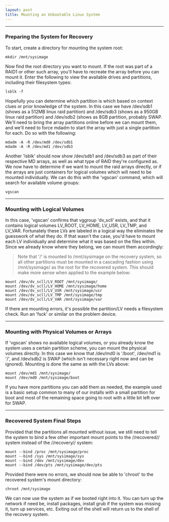 ```yaml
---
layout: post
title: Mounting an Unbootable Linux System
---
```



----

### Preparing the System for Recovery

To start, create a directory for mounting the system root:

```shell
mkdir /mnt/sysimage
```

Now find the root directory you want to mount. If the root was part of a RAID1 or other such array, you'll have to recreate the array before you can mount it. Enter the following to view the available drives and partitions, including their filesystem types:

```shell
lsblk -f
```

Hopefully you can determine which partition is which based on context clues or prior knowledge of the system. In this case we have /dev/sdb1 (shows as a 512MB linux raid partition) and /dev/sdb3 (shows as a 950GB linux raid partition) and /dev/sdb2 (shows as 8GB partition, probably SWAP. We'll need to bring the array partitions online before we can mount them, and we'll need to force mdadm to start the array with just a single partition for each. Do so with the following:

```shell
mdadm -A -R /dev/md0 /dev/sdb1
mdadm -A -R /dev/md1 /dev/sdb3
```

Another 'lsblk' should now show /dev/sdb1 and /dev/sdb3 as part of their respective MD arrays, as well as what type of RAID they're configured as. We now have to determine if we want to mount the raid arrays directly, or if the arrays are just containers for logical volumes which will need to be mounted individually. We can do this with the 'vgscan' command, which will search for available volume groups:

```shell
vgscan
```
----


### Mounting with Logical Volumes


In this case, 'vgscan' confirms that vggroup 'dv_scll' exists, and that it contains logical volumes LV_ROOT, LV_HOME, LV_USR, LV_TMP, and LV_VAR. Fortunately these LVs are labeled in a logical way the eliminates the guesswork of what they do. If that wasn't the case, you'd have to mount each LV individually and determine what it was based on the files within. Since we already know where they belong, we can mount them accordingly:

> Note that '/' is mounted to /mnt/sysimage on the recovery system, so all other partitions must be mounted in a cascading fashion using /mnt/sysimage/ as the root for the recovered system. This should make more sense when applied to the example below:

```shell
mount /dev/dv_scll/LV_ROOT /mnt/sysimage/
mount /dev/dv_scll/LV_HOME /mnt/sysimage/home
mount /dev/dv_scll/LV_USR /mnt/sysimage/usr
mount /dev/dv_scll/LV_TMP /mnt/sysimage/tmp
mount /dev/dv_scll/LV_VAR /mnt/sysimage/var
```
If there are mounting errors, it's possible the partition/LV needs a filesystem check. Run an 'fsck' or similar on the problem device.

----


### Mounting with Physical Volumes or Arrays

If 'vgscan' shows no available logical volumes, or you already know the system uses a certain partition scheme, you can mount the physical volumes directly. In this case we know that /dev/md0 is '/boot', /dev/md1 is '/', and /dev/sdb2 is SWAP (which isn't necessary right now and can be ignored). Mounting is done the same as with the LVs above:

```shell
mount /dev/md1 /mnt/sysimage/
mount /dev/md0 /mnt/sysimage/boot
```

If you have more partitions you can add them as needed, the example used is a basic setup common to many of our installs with a small partition for boot and most of the remaining space going to root with a little bit left over for SWAP.

----


### Recovered System Final Steps

Provided that the partitions all mounted without issue, we still need to tell the system to bind a few other important mount points to the //recovered// system instead of the //recovery// system:

```shell
mount --bind /proc /mnt/sysimage/proc
mount --bind /sys /mnt/sysimage/sys
mount --bind /dev /mnt/sysimage/dev
mount --bind /dev/pts /mnt/sysimage/dev/pts
```

Provided there were no errors, we should now be able to 'chroot' to the recovered system's mount directory:

```shell
chroot /mnt/sysimage
```

We can now use the system as if we booted right into it. You can turn up the network if need be, install packages, install grub if the system was missing it, turn up services, etc. Exiting out of the shell will return us to the shell of the recovery system.

